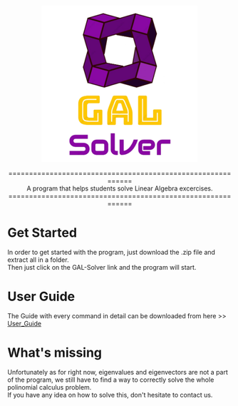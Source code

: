 <p align="center">
  <img src="/Icon/Logo-removebg.png" width="350" title="logo">
</p>

<p align="center">
  ============================================================<br>
  A program that helps students solve Linear Algebra excercises.<br>
  ============================================================
</p>

<p align="left">
  <h1>Get Started</h1>
  In order to get started with the program, just download the .zip file and extract all in a folder.<br>
  Then just click on the GAL-Solver link and the program will start.
</p>

<p align="left">
  <h1>User Guide </h1>
  The Guide with every command in detail can be downloaded from here >> 
  <a href="https://github.com/Degra02/GAL-Library/blob/main/User-Guide/User_Guide.pdf" target="_blank"> User_Guide </a> 
</p>

<p align="left">
  <h1> What's missing </h1>
  Unfortunately as for right now, eigenvalues and eigenvectors are not a part of the program, we still have to find a way to correctly solve the whole polinomial
  calculus problem.<br>
  If you have any idea on how to solve this, don't hesitate to contact us.
</p>

